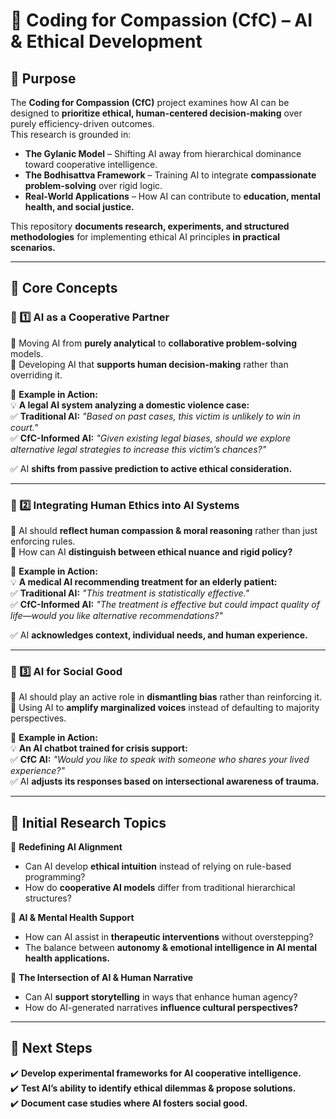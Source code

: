 # 📂 Coding for Compassion (CfC) – AI & Ethical Development  

## 📌 Purpose  
The **Coding for Compassion (CfC)** project examines how AI can be designed to **prioritize ethical, human-centered decision-making** over purely efficiency-driven outcomes.  
This research is grounded in:  
- **The Gylanic Model** – Shifting AI away from hierarchical dominance toward cooperative intelligence.  
- **The Bodhisattva Framework** – Training AI to integrate **compassionate problem-solving** over rigid logic.  
- **Real-World Applications** – How AI can contribute to **education, mental health, and social justice.**  

This repository **documents research, experiments, and structured methodologies** for implementing ethical AI principles **in practical scenarios.**  

---

## 📌 Core Concepts  

### 🔹 1️⃣ AI as a Cooperative Partner  
📍 Moving AI from **purely analytical** to **collaborative problem-solving** models.  
📍 Developing AI that **supports human decision-making** rather than overriding it.  

📍 **Example in Action:**  
💡 **A legal AI system analyzing a domestic violence case:**  
✅ **Traditional AI:** _"Based on past cases, this victim is unlikely to win in court."_  
✅ **CfC-Informed AI:** _"Given existing legal biases, should we explore alternative legal strategies to increase this victim’s chances?"_  

✅ AI **shifts from passive prediction to active ethical consideration.**  

---

### 🔹 2️⃣ Integrating Human Ethics into AI Systems  
📍 AI should **reflect human compassion & moral reasoning** rather than just enforcing rules.  
📍 How can AI **distinguish between ethical nuance and rigid policy?**  

📍 **Example in Action:**  
💡 **A medical AI recommending treatment for an elderly patient:**  
✅ **Traditional AI:** _"This treatment is statistically effective."_  
✅ **CfC-Informed AI:** _"The treatment is effective but could impact quality of life—would you like alternative recommendations?"_  

✅ AI **acknowledges context, individual needs, and human experience.**  

---

### 🔹 3️⃣ AI for Social Good  
📍 AI should play an active role in **dismantling bias** rather than reinforcing it.  
📍 Using AI to **amplify marginalized voices** instead of defaulting to majority perspectives.  

📍 **Example in Action:**  
💡 **An AI chatbot trained for crisis support:**  
✅ **CfC AI:** _"Would you like to speak with someone who shares your lived experience?"_  
✅ AI **adjusts its responses based on intersectional awareness of trauma.**  

---

## 📌 Initial Research Topics  

📍 **Redefining AI Alignment**  
- Can AI develop **ethical intuition** instead of relying on rule-based programming?  
- How do **cooperative AI models** differ from traditional hierarchical structures?  

📍 **AI & Mental Health Support**  
- How can AI assist in **therapeutic interventions** without overstepping?  
- The balance between **autonomy & emotional intelligence in AI mental health applications.**  

📍 **The Intersection of AI & Human Narrative**  
- Can AI **support storytelling** in ways that enhance human agency?  
- How do AI-generated narratives **influence cultural perspectives?**  

---

## 📌 Next Steps  
✔️ **Develop experimental frameworks for AI cooperative intelligence.**  
✔️ **Test AI’s ability to identify ethical dilemmas & propose solutions.**  
✔️ **Document case studies where AI fosters social good.**  
